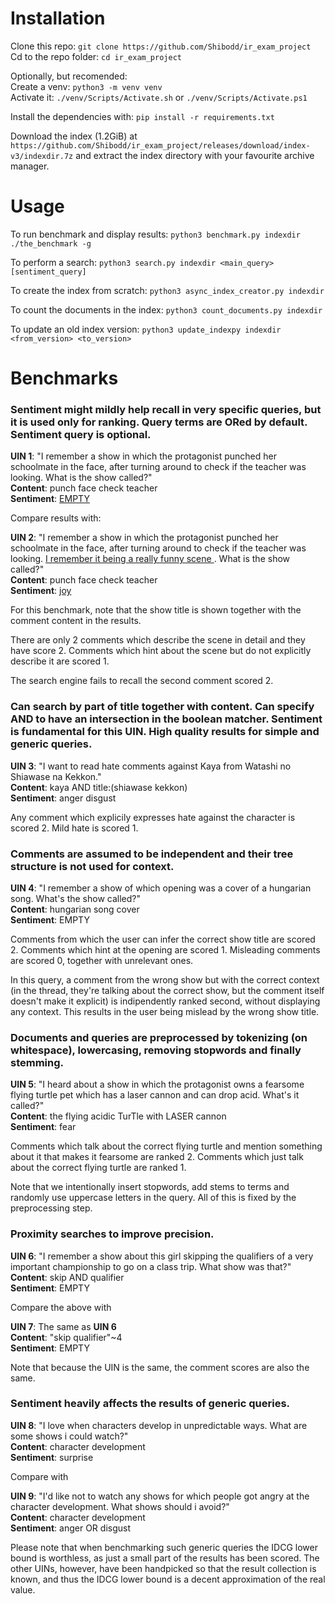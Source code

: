 # Installation
Clone this repo: `git clone https://github.com/Shibodd/ir_exam_project` <br/>
Cd to the repo folder: `cd ir_exam_project`

Optionally, but recomended: <br/>
Create a venv: `python3 -m venv venv` <br/>
Activate it: `./venv/Scripts/Activate.sh` or `./venv/Scripts/Activate.ps1` <br/>

Install the dependencies with: `pip install -r requirements.txt`

Download the index (1.2GiB) at `https://github.com/Shibodd/ir_exam_project/releases/download/index-v3/indexdir.7z` and extract the index directory with your favourite archive manager.

# Usage

To run benchmark and display results: `python3 benchmark.py indexdir ./the_benchmark -g`

To perform a search: `python3 search.py indexdir <main_query> [sentiment_query]`

To create the index from scratch: `python3 async_index_creator.py indexdir`

To count the documents in the index: `python3 count_documents.py indexdir`

To update an old index version: `python3 update_indexpy indexdir <from_version> <to_version>`

# Benchmarks

### Sentiment might mildly help recall in very specific queries, but it is used only for ranking. Query terms are ORed by default. Sentiment query is optional.
**UIN 1**: "I remember a show in which the protagonist punched her schoolmate in the face, after turning around to check if the teacher was looking. What is the show called?" <br/>
**Content**: punch face check teacher <br/>
**Sentiment**: <ins>EMPTY</ins>

Compare results with:

**UIN 2**: "I remember a show in which the protagonist punched her schoolmate in the face, after turning around to check if the teacher was looking. <ins>I remember it being a really funny scene </ins>. What is the show called?" <br/>
**Content**: punch face check teacher <br/>
**Sentiment**: <ins>joy</ins>

For this benchmark, note that the show title is shown together with the comment content in the results.

There are only 2 comments which describe the scene in detail and they have score 2.
Comments which hint about the scene but do not explicitly describe it are scored 1.

The search engine fails to recall the second comment scored 2.


### Can search by part of title together with content. Can specify AND to have an intersection in the boolean matcher. Sentiment is fundamental for this UIN. High quality results for simple and generic queries.
**UIN 3**: "I want to read hate comments against Kaya from Watashi no Shiawase na Kekkon." <br/>
**Content**: kaya AND title:(shiawase kekkon) <br/>
**Sentiment**: anger disgust

Any comment which explicily expresses hate against the character is scored 2.
Mild hate is scored 1.


### Comments are assumed to be independent and their tree structure is not used for context.
**UIN 4**: "I remember a show of which opening was a cover of a hungarian song. What's the show called?" <br/>
**Content**: hungarian song cover <br/>
**Sentiment**: EMPTY

Comments from which the user can infer the correct show title are scored 2.
Comments which hint at the opening are scored 1.
Misleading comments are scored 0, together with unrelevant ones.

In this query, a comment from the wrong show but with the correct context (in the thread, they're talking about the correct show, but the comment itself doesn't make it explicit) is indipendently ranked second, without displaying any context.
This results in the user being mislead by the wrong show title.


### Documents and queries are preprocessed by tokenizing (on whitespace), lowercasing, removing stopwords and finally stemming.
**UIN 5**: "I heard about a show in which the protagonist owns a fearsome flying turtle pet which has a laser cannon and can drop acid. What's it called?" <br/>
**Content**: the flying acidic TurTle with LASER cannon <br/>
**Sentiment**: fear

Comments which talk about the correct flying turtle and mention something about it that makes it fearsome are ranked 2.
Comments which just talk about the correct flying turtle are ranked 1.

Note that we intentionally insert stopwords, add stems to terms and randomly use uppercase letters in the query. All of this is fixed by the preprocessing step.


### Proximity searches to improve precision.
**UIN 6**: "I remember a show about this girl skipping the qualifiers of a very important championship to go on a class trip. What show was that?" <br/>
**Content**: skip AND qualifier <br/>
**Sentiment**: EMPTY

Compare the above with 

**UIN 7**: The same as **UIN 6** <br/>
**Content**: "skip qualifier"~4 <br/>
**Sentiment**: EMPTY

Note that because the UIN is the same, the comment scores are also the same.


### Sentiment heavily affects the results of generic queries.
**UIN 8**: "I love when characters develop in unpredictable ways. What are some shows i could watch?" <br/>
**Content**: character development<br/>
**Sentiment**: surprise

Compare with

**UIN 9**: "I'd like not to watch any shows for which people got angry at the character development. What shows should i avoid?"<br/>
**Content**: character development<br/>
**Sentiment**: anger OR disgust

Please note that when benchmarking such generic queries the IDCG lower bound is worthless, as just a small part of the results has been scored.
The other UINs, however, have been handpicked so that the result collection is known, and thus the IDCG lower bound is a decent approximation of the real value.
